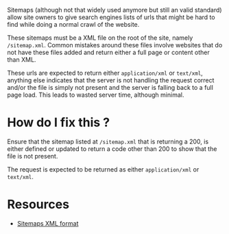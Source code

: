 Sitemaps (although not that widely used anymore but still an valid standard) allow site owners to give search engines lists of urls that might be hard to find while doing a normal crawl of the website.

These sitemaps must be a XML file on the root of the site, namely `/sitemap.xml`. Common mistakes around these files involve websites that do not have these files added and return either a full page or content other than XML.

These urls are expected to return either `application/xml` or `text/xml`, anything else indicates that the server is not handling the request correct and/or the file is simply not present and the server is falling back to a full page load. This leads to wasted server time, although minimal.

# How do I fix this ?

Ensure that the sitemap listed at `/sitemap.xml` that is returning a 200, is either defined or updated to return a code other than 200 to show that the file is not present.

The request is expected to be returned as either `application/xml` or `text/xml`.

# Resources

* [Sitemaps XML format](http://www.sitemaps.org/protocol.html)